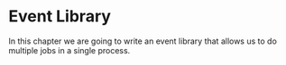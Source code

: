 # Event Library

In this chapter we are going to write an event library that allows us to do multiple jobs in a single process.

